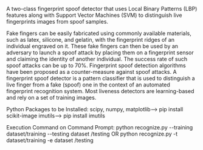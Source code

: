 A two-class fingerprint spoof detector that uses Local Binary Patterns (LBP) features along with Support Vector Machines (SVM) to distinguish live fingerprints images from spoof samples.

Fake fingers can be easily fabricated using commonly available materials, such as latex, silicone, and gelatin, with the fingerprint ridges of an individual engraved on it. These fake fingers can then be used by an adversary to launch a spoof attack by placing them on a fingerprint sensor and claiming the identity of another individual. The success rate of such spoof attacks can be up to 70%. Fingerprint spoof detection algorithms have been proposed as a counter-measure against spoof attacks. A fingerprint spoof detector is a pattern classifier that is used to distinguish a live finger from a fake (spoof) one in the context of an automated fingerprint recognition system. Most liveness detectors are learning-based and rely on a set of training images.

Python Packages to be Installed:
scipy, numpy, matplotlib-->	pip install scikit-image
imutils-->	pip install imutils

Execution Command on Command Prompt:
python recognize.py --training dataset/training --testing dataset /testing
OR
python recognize.py -t dataset/training -e dataset /testing